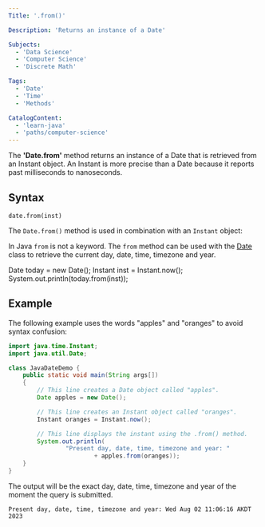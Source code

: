 ```yaml
---
Title: '.from()' 

Description: 'Returns an instance of a Date'

Subjects:
  - 'Data Science'
  - 'Computer Science'
  - 'Discrete Math'

Tags: 
  - 'Date'
  - 'Time'
  - 'Methods'

CatalogContent: 
  - 'learn-java'
  - 'paths/computer-science'
---
```


The **'Date.from'** method returns an instance of a Date that is retrieved from an Instant object.  An Instant is more precise than a Date because it reports past milliseconds to nanoseconds.

## Syntax

```pseudo
date.from(inst)
```

The `Date.from()` method is used in combination with an `Instant` object:

In Java `from` is not a keyword.  The `from` method can be used with the [Date](https://www.codecademy.com/resources/docs/java/date) class to retrieve the current day, date, time, timezone and year.  

Date today = new Date();
Instant inst = Instant.now();
System.out.println(today.from(inst));

## Example
The following example uses the words "apples" and "oranges" to avoid syntax confusion: 

```java
import java.time.Instant;
import java.util.Date;

class JavaDateDemo {
    public static void main(String args[])
    {
        // This line creates a Date object called "apples".
        Date apples = new Date();

        // This line creates an Instant object called "oranges".
        Instant oranges = Instant.now();

        // This line displays the instant using the .from() method.
        System.out.println(
                "Present day, date, time, timezone and year: "
                        + apples.from(oranges));
    }
}
```
The output will be the exact day, date, time, timezone and year of the moment the query is submitted.  


```shell
Present day, date, time, timezone and year: Wed Aug 02 11:06:16 AKDT 2023
```

